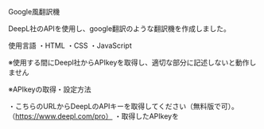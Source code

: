 Google風翻訳機

DeepL社のAPIを使用し、google翻訳のような翻訳機を作成しました。

使用言語
・HTML
・CSS
・JavaScript

※使用する間にDeepl社からAPIkeyを取得し、適切な部分に記述しないと動作しません

※APIkeyの取得・設定方法

・こちらのURLからDeepLのAPIキーを取得してください（無料版で可）。（https://www.deepl.com/pro）
・取得したAPIkeyを
